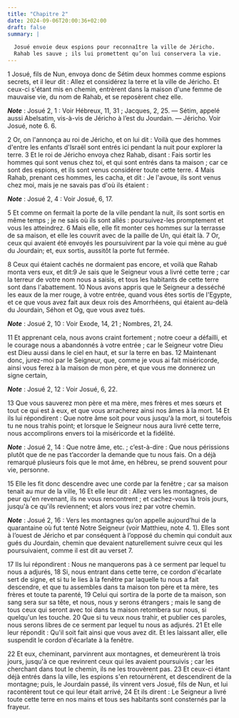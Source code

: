 ```yaml
---
title: "Chapitre 2"
date: 2024-09-06T20:00:36+02:00
draft: false
summary: |
  
  Josué envoie deux espions pour reconnaître la ville de Jéricho.
  Rahab les sauve ; ils lui promettent qu’on lui conservera la vie.
---
```



1 Josué, fils de Nun, envoya donc de Sétim deux hommes comme espions secrets, et il leur dit : Allez et considérez la terre et la ville de Jéricho. Et ceux-ci s'étant mis en chemin, entrèrent dans la maison d'une femme de mauvaise vie, du nom de Rahab, et se reposèrent chez elle.

***Note*** :  Josué 2, 1 : Voir Hébreux, 11, 31 ; Jacques, 2, 25. ― Sétim, appelé aussi Abelsatim, vis-à-vis de Jéricho à l’est du Jourdain. ― Jéricho. Voir Josué, note 6. 6.

2 Or, on l'annonça au roi de Jéricho, et on lui dit : Voilà que des hommes d'entre les enfants d'Israël sont entrés ici pendant la nuit pour explorer la terre. 3 Et le roi de Jéricho envoya chez Rahab, disant : Fais sortir les hommes qui sont venus chez toi, et qui sont entrés dans ta maison ; car ce sont des espions, et ils sont venus considérer toute cette terre. 4 Mais Rahab, prenant ces hommes, les cacha, et dit : Je l'avoue, ils sont venus chez moi, mais je ne savais pas d'où ils étaient :

***Note*** :  Josué 2, 4 : Voir Josué, 6, 17.

5 Et comme on fermait la porte de la ville pendant la nuit, ils sont sortis en même temps ; je ne sais où ils sont allés : poursuivez-les promptement et vous les atteindrez. 6 Mais elle, elle fit monter ces hommes sur la terrasse de sa maison, et elle les couvrit avec de la paille de Un, qui était là. 7 Or, ceux qui avaient été envoyés les poursuivirent par la voie qui mène au gué du Jourdain; et, eux sortis, aussitôt la porte fut fermée.


8 Ceux qui étaient cachés ne dormaient pas encore, et voilà que Rahab monta vers eux, et dit:9 Je sais que le Seigneur vous a livré cette terre ; car la terreur de votre nom nous a saisis, et tous les habitants de cette terre sont dans l'abattement. 10 Nous avons appris que le Seigneur a desséché les eaux de la mer rouge, à votre entrée, quand vous êtes sortis de l'Egypte, et ce que vous avez fait aux deux rois des Amorrhéens, qui étaient au-delà du Jourdain, Séhon et Og, que vous avez tués.

***Note*** :  Josué 2, 10 : Voir Exode, 14, 21 ; Nombres, 21, 24.

11 Et apprenant cela, nous avons craint fortement ; notre coeur a défailli, et le courage nous a abandonnés à votre entrée ; car le Seigneur votre Dieu est Dieu aussi dans le ciel en haut, et sur la terre en bas. 12 Maintenant donc, jurez-moi par le Seigneur, que, comme je vous ai fait miséricorde, ainsi vous ferez à la maison de mon père, et que vous me donnerez un signe certain,

***Note*** :  Josué 2, 12 : Voir Josué, 6, 22.

13 Que vous sauverez mon père et ma mère, mes frères et mes sœurs et tout ce qui est à eux, et que vous arracherez ainsi nos âmes à la mort. 14 Et ils lui répondirent : Que notre âme soit pour vous jusqu'à la mort, si toutefois tu ne nous trahis point; et lorsque le Seigneur nous aura livré cette terre, nous accomplirons envers toi la miséricorde et la fidélité.

***Note*** :  Josué 2, 14 : Que notre âme, etc. ; c’est-à-dire : Que nous périssions plutôt que de ne pas t’accorder la demande que tu nous fais. On a déjà remarqué plusieurs fois que le mot âme, en hébreu, se prend souvent pour vie, personne.


15 Elle les fit donc descendre avec une corde par la fenêtre ; car sa maison tenait au mur de la ville, 16 Et elle leur dit : Allez vers les montagnes, de peur qu'en revenant, ils ne vous rencontrent ; et cachez-vous là trois jours, jusqu'à ce qu'ils reviennent; et alors vous irez par votre chemin.

***Note*** :  Josué 2, 16 : Vers les montagnes qu’on appelle aujourd’hui de la quarantaine où fut tenté Notre Seigneur (voir Matthieu, note 4. 1). Elles sont à l’ouest de Jéricho et par conséquent à l’opposé du chemin qui conduit aux gués du Jourdain, chemin que devaient naturellement suivre ceux qui les poursuivaient, comme il est dit au verset 7.


17 Ils lui répondirent : Nous ne manquerons pas à ce serment par lequel tu nous a adjurés, 18 Si, nous entrant dans cette terre, ce cordon d'écarlate sert de signe, et si tu le lies à la fenêtre par laquelle tu nous a fait descendre, et que tu assembles dans ta maison ton père et ta mère, tes frères et toute ta parenté, 19 Celui qui sortira de la porte de ta maison, son sang sera sur sa tête, et nous, nous y serons étrangers ; mais le sang de tous ceux qui seront avec toi dans ta maison retombera sur nous, si quelqu'un les touche. 20 Que si tu veux nous trahir, et publier ces paroles, nous serons libres de ce serment par lequel tu nous as adjurés. 21 Et elle leur répondit : Qu'il soit fait ainsi que vous avez dit. Et les laissant aller, elle suspendit le cordon d'écarlate à la fenêtre.


22 Et eux, cheminant, parvinrent aux montagnes, et demeurèrent là trois jours, jusqu'à ce que revinrent ceux qui les avaient poursuivis ; car les cherchant dans tout le chemin, ils ne les trouvèrent pas. 23 Et ceux-ci étant déjà entrés dans la ville, les espions s'en retournèrent, et descendirent de la montagne; puis, le Jourdain passé, ils vinrent vers Josué, fils de Nun, et lui racontèrent tout ce qui leur était arrivé, 24 Et ils dirent : Le Seigneur a livré toute cette terre en nos mains et tous ses habitants sont consternés par la frayeur.

